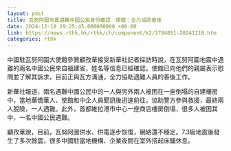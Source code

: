 ```yaml
---
layout: post
title: 瓦努阿圖地震遇難中國公民身份確認　使館：全力協助善後
date: 2024-12-18 19:25:45.000000000 +08:00
link: https://news.rthk.hk/rthk/ch/component/k2/1784051-20241218.htm
categories: rthk
---
```


中國駐瓦努阿圖大使館參贊顧孜華接受新華社記者採訪時說，在瓦努阿圖地震中遇難的兩名中國公民來自福建省，姓名等信息已經確認。使館已向他們的親屬表示慰問並了解其訴求，目前正與瓦方溝通，全力協助遇難人員的善後工作。

新華社報道，兩名遇難中國公民中的一人與另外兩人被困在一座倒塌的自建樓房中，當地華僑華人、使館和中企人員聞訊後迅速前往，協助警方參與救援，最終兩人脫險，一人遇難。此外，首都維拉港市中心一座商店樓房倒塌，很多人被困其中，一名中國公民遇難。

顧孜華說，目前，瓦努阿圖供水、供電逐步恢復，網絡還不穩定。7.3級地震後發生了多次餘震，很多中國駐當地機構、企業夜間在室外搭起床鋪休息。
